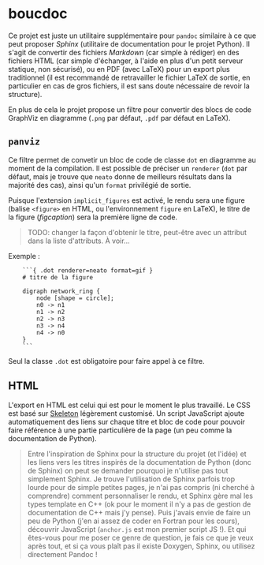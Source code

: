 # boucdoc

Ce projet est juste un utilitaire supplémentaire pour `pandoc` similaire à ce que peut proposer *Sphinx* (utilitaire de documentation pour le projet Python). Il s'agit de convertir des fichiers *Markdown* (car simple à rédiger) en des fichiers HTML (car simple d'échanger, à l'aide en plus d'un petit serveur statique, non sécurisé), ou en PDF (avec LaTeX) pour un export plus traditionnel (il est recommandé de retravailler le fichier LaTeX de sortie, en particulier en cas de gros fichiers, il est sans doute nécessaire de revoir la structure).

En plus de cela le projet propose un filtre pour convertir des blocs de code GraphViz en diagramme (`.png` par défaut, `.pdf` par défaut en LaTeX).

## `panviz`

Ce filtre permet de convetir un bloc de code de classe `dot` en diagramme au moment de la compilation. Il est possible de préciser un `renderer` (`dot` par défaut, mais je trouve que `neato` donne de meilleurs résultats dans la majorité des cas), ainsi qu'un `format` privilégié de sortie.

Puisque l'extension `implicit_figures` est activé, le rendu sera une figure (balise `<figure>` en HTML, ou l'environnement `figure` en LaTeX), le titre de la figure (*figcaption*) sera la première ligne de code.

> TODO: changer la façon d'obtenir le titre, peut-être avec un attribut dans la liste d'attributs. À voir...

Exemple :

```
	```{ .dot renderer=neato format=gif }
	# titre de la figure

	digraph network_ring {
		node [shape = circle];
		n0 -> n1
		n1 -> n2
		n2 -> n3
		n3 -> n4
		n4 -> n0
	}
	```
```

Seul la classe `.dot` est obligatoire pour faire appel à ce filtre.

## HTML

L'export en HTML est celui qui est pour le moment le plus travaillé. Le CSS est basé sur [Skeleton](http://getskeleton.com/) légèrement customisé. Un script JavaScript ajoute automatiquement des liens sur chaque titre et bloc de code pour pouvoir faire référence à une partie particulière de la page (un peu comme la documentation de Python).

> Entre l'inspiration de Sphinx pour la structure du projet (et l'idée) et les liens vers les titres inspirés de la documentation de Python (donc de Sphinx) on peut se demander pourquoi je n'utilise pas tout simplement Sphinx. Je trouve l'utilisation de Sphinx parfois trop lourde pour de simple petites pages, je n'ai pas compris (ni cherché à comprendre) comment personnaliser le rendu, et Sphinx gère mal les types template en C++ (ok pour le moment il n'y a pas de gestion de documentation de C++ mais j'y pense). Puis j'avais envie de faire un peu de Python (j'en ai assez de coder en Fortran pour les cours), découvrir JavaScript (`anchor.js` est mon premier script JS !). Et qui êtes-vous pour me poser ce genre de question, je fais ce que je veux après tout, et si ça vous plaît pas il existe Doxygen, Sphinx, ou utilisez directement Pandoc !




